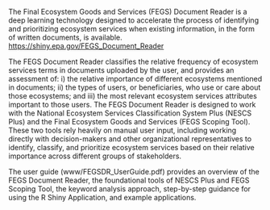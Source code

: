 The Final Ecosystem Goods and Services (FEGS) Document Reader is a deep learning technology designed to accelerate the process of identifying
and prioritizing ecosystem services when existing information, in the form of written documents, is
available. https://shiny.epa.gov/FEGS_Document_Reader

The FEGS Document Reader classifies the relative frequency of ecosystem services terms in
documents uploaded by the user, and provides an assessment of:
i) the relative importance of different ecosystems mentioned in documents;
ii) the types of users, or beneficiaries, who use or care about those ecosystems; and
iii) the most relevant ecosystem services attributes important to those users.
The FEGS Document Reader is designed to work with the National Ecosystem Services Classification System
Plus (NESCS Plus) and the Final Ecosystem Goods and Services (FEGS Scoping Tool). These two tools rely
heavily on manual user input, including working directly with decision-makers and other organizational
representatives to identify, classify, and prioritize ecosystem services based on their relative importance
across different groups of stakeholders. 

The user guide (www/FEGSDR_UserGuide.pdf) provides an overview of the FEGS Document Reader, the foundational tools of NESCS Plus
and FEGS Scoping Tool, the keyword analysis approach, step-by-step guidance for using the R Shiny
Application, and example applications.
